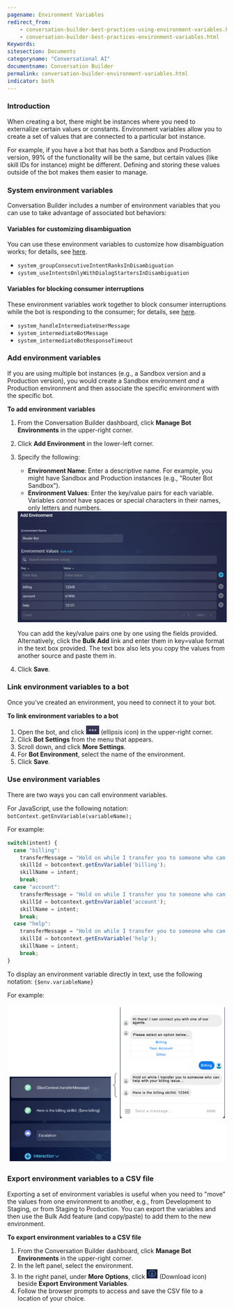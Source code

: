 ```yaml
---
pagename: Environment Variables
redirect_from:  
    - conversation-builder-best-practices-using-environment-variables.html
    - conversation-builder-best-practices-environment-variables.html
Keywords:
sitesection: Documents
categoryname: "Conversational AI"
documentname: Conversation Builder
permalink: conversation-builder-environment-variables.html
indicator: both
---
```


### Introduction

When creating a bot, there might be instances where you need to externalize certain values or constants. Environment variables allow you to create a set of values that are connected to a particular bot instance.

For example, if you have a bot that has both a Sandbox and Production version, 99% of the functionality will be the same, but certain values (like skill IDs for instance) might be different. Defining and storing these values outside of the bot makes them easier to manage.

### System environment variables

Conversation Builder includes a number of environment variables that you can use to take advantage of associated bot behaviors:

#### Variables for customizing disambiguation
You can use these environment variables to customize how disambiguation works; for details, see [here](conversation-builder-dialogs-disambiguation-dialogs.html#customization-points).
- `system_groupConsecutiveIntentRanksInDisambiguation`
- `system_useIntentsOnlyWithDialogStartersInDisambiguation`

#### Variables for blocking consumer interruptions
These environment variables work together to block consumer interruptions while the bot is responding to the consumer; for details, see [here](conversation-builder-advanced-use-cases.html#block-consumer-interruptions).
- `system_handleIntermediateUserMessage`
- `system_intermediateBotMessage`
- `system_intermediateBotResponseTimeout`

### Add environment variables

If you are using multiple bot instances (e.g., a Sandbox version and a Production version), you would create a Sandbox environment *and* a Production environment and then associate the specific environment with the specific bot.

**To add environment variables**

1. From the Conversation Builder dashboard, click **Manage Bot Environments** in the upper-right corner.
2. Click **Add Environment** in the lower-left corner.
3. Specify the following:

    * **Environment Name**: Enter a descriptive name. For example, you might have Sandbox and Production instances  (e.g., "Router Bot Sandbox").
    * **Environment Values**: Enter the key/value pairs for each variable. Variables *cannot* have spaces or special characters in their names, only letters and numbers.

    <img class="fancyimage" style="width:700px" src="img/ConvoBuilder/bestPractices/env_1.png">

    You can add the key/value pairs one by one using the fields provided. Alternatively, click the **Bulk Add** link and enter them in key=value format in the text box provided. The text box also lets you copy the values from another source and paste them in.

4. Click **Save**.

### Link environment variables to a bot 

Once you’ve created an environment, you need to connect it to your bot.

**To link environment variables to a bot**

1. Open the bot, and click <img style="width:30px" src="img/ConvoBuilder/icon_ellipsis_horizontal.png"> (ellipsis icon) in the upper-right corner.
2. Click **Bot Settings** from the menu that appears.
3. Scroll down, and click **More Settings**.
4. For **Bot Environment**, select the name of the environment.
5. Click **Save**.
 
### Use environment variables

There are two ways you can call environment variables.

For JavaScript, use the following notation: `botContext.getEnvVariable(variableName);`

For example:

```javascript
switch(intent) {
  case "billing":
    transferMessage = "Hold on while I transfer you to someone who can help with your billing";
    skillId = botcontext.getEnvVariable('billing');
    skillName = intent;
    break;
  case "account":
    transferMessage = "Hold on while I transfer you to someone who can help with your account";
    skillId = botcontext.getEnvVariable('account');
    skillName = intent;
    break;
  case "help":
    transferMessage = "Hold on while I transfer you to someone who can help with your issue";
    skillId = botcontext.getEnvVariable('help');
    skillName = intent;
    break;
}
```

To display an environment variable directly in text, use the following notation: `{$env.variableName}`

For example:

<img style="width:700px" src="img/ConvoBuilder/bestPractices/env_6.png">

### Export environment variables to a CSV file

Exporting a set of environment variables is useful when you need to "move" the values from one environment to another, e.g., from Development to Staging, or from Staging to Production. You can export the variables and then use the Bulk Add feature (and copy/paste) to add them to the new environment.

**To export environment variables to a CSV file**

1. From the Conversation Builder dashboard, click **Manage Bot Environments** in the upper-right corner.
2. In the left panel, select the environment.
3. In the right panel, under **More Options**, click <img style="width:25px" src="img/ConvoBuilder/icon_envVariables_download.png"> (Download icon) beside **Export Environment Variables**.
4. Follow the browser prompts to access and save the CSV file to a location of your choice.